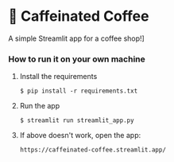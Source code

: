 # 🎈 Caffeinated Coffee

A simple Streamlit app for a coffee shop!]

### How to run it on your own machine

1. Install the requirements

   ```
   $ pip install -r requirements.txt
   ```

2. Run the app

   ```
   $ streamlit run streamlit_app.py
   ```

3. If above doesn't work, open the app:
   
   ```
   https://caffeinated-coffee.streamlit.app/
   ```
